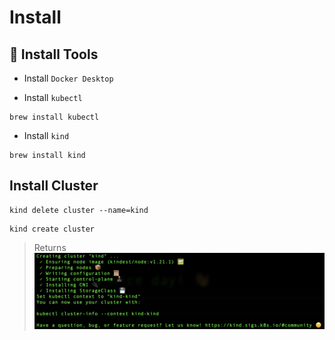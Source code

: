 # Install

## :toolbox: Install Tools

* Install `Docker Desktop`

* Install `kubectl`
```
brew install kubectl
```

* Install `kind`

```
brew install kind
```

## Install Cluster

```
kind delete cluster --name=kind
```

```
kind create cluster
```
> Returns
<img src="../images/kind-kind.png" width=900 > </img>
